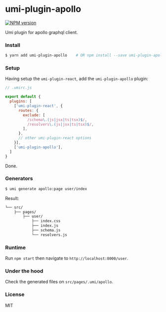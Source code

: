 # umi-plugin-apollo

[![NPM version](https://img.shields.io/npm/v/umi-plugin-apollo.svg?style=flat)](https://npmjs.org/package/umi-plugin-apollo)

Umi plugin for apollo graphql client.

### Install

```bash
$ yarn add umi-plugin-apollo    # OR npm install --save umi-plugin-apollo
```

### Setup

Having setup the `umi-plugin-react`, add the `umi-plugin-apollo` plugin:

```js
// .umirc.js

export default {
  plugins: [
    ['umi-plugin-react', {
      routes: {
        exclude: [
          /schema\.(js|jsx|ts|tsx)$/,
          /resolvers\.(js|jsx|ts|tsx)$/,
        ],
      },
      // other umi-plugin-react options
    }],
    ['umi-plugin-apollo'],
  ]
}
```

Done.

### Generators

```bash
$ umi generate apollo:page user/index
```

Result:

```bash
└── src/
    ├── pages/
        ├── user/
            ├── index.css
            ├── index.js
            ├── schema.js
            └── resolvers.js
```

### Runtime

Run `npm start` then navigate to `http://localhost:8000/user`.

### Under the hood

Check the generated files on `src/pages/.umi/apollo`.

### License

MIT
